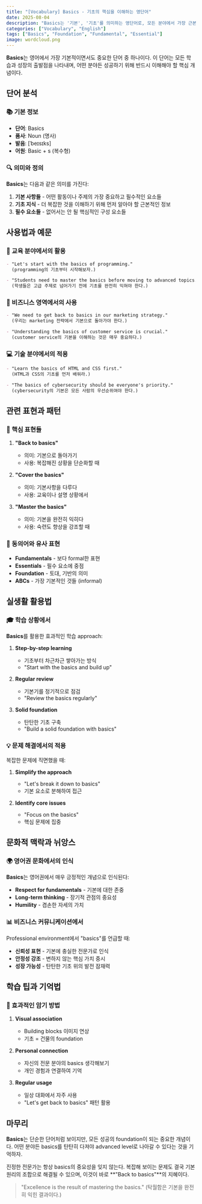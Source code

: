```yaml
---
title: "[Vocabulary] Basics - 기초의 핵심을 이해하는 영단어"
date: 2025-08-04
description: "Basics는 '기본', '기초'를 의미하는 영단어로, 모든 분야에서 가장 근본적이고 필수적인 요소들을 나타낸다. Basic의 복수형으로 사용되며, 교육, 비즈니스, 기술 등 다양한 영역에서 fundamental concepts를 표현할 때 활용된다. 단순해 보이지만 매우 중요한 개념을 담고 있는 핵심 vocabulary이다."
categories: ["Vocabulary", "English"]
tags: ["Basics", "Foundation", "Fundamental", "Essential"]
image: wordcloud.png
---
```


**Basics**는 영어에서 가장 기본적이면서도 중요한 단어 중 하나이다. 이 단어는 모든 학습과 성장의 출발점을 나타내며, 어떤 분야든 성공하기 위해 반드시 이해해야 할 핵심 개념이다.

## 단어 분석

### 📚 기본 정보
- **단어**: Basics
- **품사**: Noun (명사)
- **발음**: [ˈbeɪsɪks]
- **어원**: Basic + s (복수형)

### 🔍 의미와 정의

**Basics**는 다음과 같은 의미를 가진다:

1. **기본 사항들** - 어떤 활동이나 주제의 가장 중요하고 필수적인 요소들
2. **기초 지식** - 더 복잡한 것을 이해하기 위해 먼저 알아야 할 근본적인 정보
3. **필수 요소들** - 없어서는 안 될 핵심적인 구성 요소들

## 사용법과 예문

### 💼 교육 분야에서의 활용

```markdown
- "Let's start with the basics of programming."
  (programming의 기초부터 시작해보자.)

- "Students need to master the basics before moving to advanced topics."
  (학생들은 고급 주제로 넘어가기 전에 기초를 완전히 익혀야 한다.)
```

### 🏢 비즈니스 영역에서의 사용

```markdown
- "We need to get back to basics in our marketing strategy."
  (우리는 marketing 전략에서 기본으로 돌아가야 한다.)

- "Understanding the basics of customer service is crucial."
  (customer service의 기본을 이해하는 것은 매우 중요하다.)
```

### 💻 기술 분야에서의 적용

```markdown
- "Learn the basics of HTML and CSS first."
  (HTML과 CSS의 기초를 먼저 배워라.)

- "The basics of cybersecurity should be everyone's priority."
  (cybersecurity의 기본은 모든 사람의 우선순위여야 한다.)
```

## 관련 표현과 패턴

### 🎯 핵심 표현들

1. **"Back to basics"**
   - 의미: 기본으로 돌아가기
   - 사용: 복잡해진 상황을 단순화할 때

2. **"Cover the basics"**
   - 의미: 기본사항을 다루다
   - 사용: 교육이나 설명 상황에서

3. **"Master the basics"**
   - 의미: 기본을 완전히 익히다
   - 사용: 숙련도 향상을 강조할 때

### 📖 동의어와 유사 표현

- **Fundamentals** - 보다 formal한 표현
- **Essentials** - 필수 요소에 중점
- **Foundation** - 토대, 기반의 의미
- **ABCs** - 가장 기본적인 것들 (informal)

## 실생활 활용법

### 🎓 학습 상황에서

**Basics**를 활용한 효과적인 학습 approach:

1. **Step-by-step learning**
   - 기초부터 차근차근 쌓아가는 방식
   - "Start with the basics and build up"

2. **Regular review**
   - 기본기를 정기적으로 점검
   - "Review the basics regularly"

3. **Solid foundation**
   - 탄탄한 기초 구축
   - "Build a solid foundation with basics"

### 💡 문제 해결에서의 적용

복잡한 문제에 직면했을 때:

1. **Simplify the approach**
   - "Let's break it down to basics"
   - 기본 요소로 분해하여 접근

2. **Identify core issues**
   - "Focus on the basics"
   - 핵심 문제에 집중

## 문화적 맥락과 뉘앙스

### 🌍 영어권 문화에서의 인식

**Basics**는 영어권에서 매우 긍정적인 개념으로 인식된다:

- **Respect for fundamentals** - 기본에 대한 존중
- **Long-term thinking** - 장기적 관점의 중요성
- **Humility** - 겸손한 자세의 가치

### 📊 비즈니스 커뮤니케이션에서

Professional environment에서 "basics"를 언급할 때:

- **신뢰성 표현** - 기본에 충실한 전문가로 인식
- **안정성 강조** - 변하지 않는 핵심 가치 중시
- **성장 가능성** - 탄탄한 기초 위의 발전 잠재력

## 학습 팁과 기억법

### 🧠 효과적인 암기 방법

1. **Visual association**
   - Building blocks 이미지 연상
   - 기초 = 건물의 foundation

2. **Personal connection**
   - 자신의 전문 분야의 basics 생각해보기
   - 개인 경험과 연결하여 기억

3. **Regular usage**
   - 일상 대화에서 자주 사용
   - "Let's get back to basics" 패턴 활용

## 마무리

**Basics**는 단순한 단어처럼 보이지만, 모든 성공의 foundation이 되는 중요한 개념이다. 어떤 분야든 basics를 탄탄히 다져야 advanced level로 나아갈 수 있다는 것을 기억하자.

진정한 전문가는 항상 basics의 중요성을 잊지 않는다. 복잡해 보이는 문제도 결국 기본 원리의 조합으로 해결될 수 있으며, 이것이 바로 **"Back to basics"**의 지혜이다.

> "Excellence is the result of mastering the basics."
> (탁월함은 기본을 완전히 익힌 결과이다.)